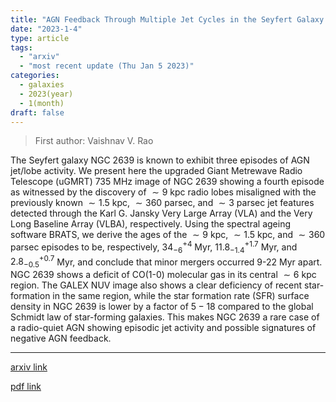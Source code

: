 ```yaml
---
title: "AGN Feedback Through Multiple Jet Cycles in the Seyfert Galaxy NGC 2639"
date: "2023-1-4"
type: article
tags:
  - "arxiv"
  - "most recent update (Thu Jan 5 2023)"
categories:
  - galaxies
  - 2023(year)
  - 1(month)
draft: false
---
```


> First author: Vaishnav V. Rao

 The Seyfert galaxy NGC 2639 is known to exhibit three episodes of AGN
jet/lobe activity. We present here the upgraded Giant Metrewave Radio Telescope
(uGMRT) 735 MHz image of NGC 2639 showing a fourth episode as witnessed by the
discovery of $\sim9$ kpc radio lobes misaligned with the previously known
$\sim1.5$ kpc, $\sim360$ parsec, and $\sim3$ parsec jet features detected
through the Karl G. Jansky Very Large Array (VLA) and the Very Long Baseline
Array (VLBA), respectively. Using the spectral ageing software BRATS, we derive
the ages of the $\sim9$ kpc, $\sim1.5$ kpc, and $\sim360$ parsec episodes to
be, respectively, $34^{+4}_{-6}$ Myr, $11.8^{+1.7}_{-1.4}$ Myr, and
$2.8^{+0.7}_{-0.5}$ Myr, and conclude that minor mergers occurred 9-22 Myr
apart. NGC 2639 shows a deficit of CO(1-0) molecular gas in its central $\sim6$
kpc region. The GALEX NUV image also shows a clear deficiency of recent
star-formation in the same region, while the star formation rate (SFR) surface
density in NGC 2639 is lower by a factor of $5-18$ compared to the global
Schmidt law of star-forming galaxies. This makes NGC 2639 a rare case of a
radio-quiet AGN showing episodic jet activity and possible signatures of
negative AGN feedback.

---
[arxiv link](http://arxiv.org/abs/2301.01610v1)

[pdf link](http://arxiv.org/pdf/2301.01610v1)